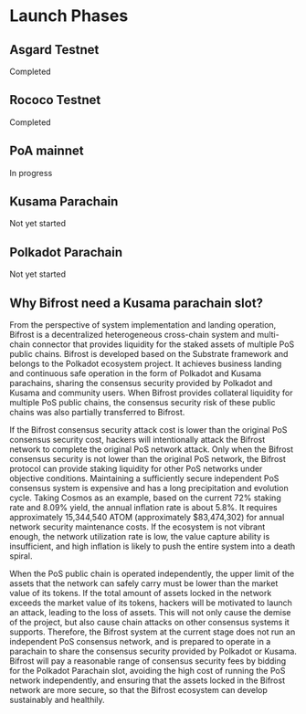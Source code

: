 # Launch Phases

## Asgard Testnet

Completed

## Rococo Testnet

Completed

## PoA mainnet

In progress

## Kusama Parachain

Not yet started

## Polkadot Parachain

Not yet started

## Why Bifrost need a Kusama parachain slot?

From the perspective of system implementation and landing operation, Bifrost is a decentralized heterogeneous cross-chain system and multi-chain connector that provides liquidity for the staked assets of multiple PoS public chains. Bifrost is developed based on the Substrate framework and belongs to the Polkadot ecosystem project. It achieves business landing and continuous safe operation in the form of Polkadot and Kusama parachains, sharing the consensus security provided by Polkadot and Kusama and community users. When Bifrost provides collateral liquidity for multiple PoS public chains, the consensus security risk of these public chains was also partially transferred to Bifrost.

If the Bifrost consensus security attack cost is lower than the original PoS consensus security cost, hackers will intentionally attack the Bifrost network to complete the original PoS network attack. Only when the Bifrost consensus security is not lower than the original PoS network, the Bifrost protocol can provide staking liquidity for other PoS networks under objective conditions. Maintaining a sufficiently secure independent PoS consensus system is expensive and has a long precipitation and evolution cycle. Taking Cosmos as an example, based on the current 72% staking rate and 8.09% yield, the annual inflation rate is about 5.8%. It requires approximately 15,344,540 ATOM \(approximately $83,474,302\) for annual network security maintenance costs. If the ecosystem is not vibrant enough, the network utilization rate is low, the value capture ability is insufficient, and high inflation is likely to push the entire system into a death spiral.

When the PoS public chain is operated independently, the upper limit of the assets that the network can safely carry must be lower than the market value of its tokens. If the total amount of assets locked in the network exceeds the market value of its tokens, hackers will be motivated to launch an attack, leading to the loss of assets. This will not only cause the demise of the project, but also cause chain attacks on other consensus systems it supports. Therefore, the Bifrost system at the current stage does not run an independent PoS consensus network, and is prepared to operate in a parachain to share the consensus security provided by Polkadot or Kusama. Bifrost will pay a reasonable range of consensus security fees by bidding for the Polkadot Parachain slot, avoiding the high cost of running the PoS network independently, and ensuring that the assets locked in the Bifrost network are more secure, so that the Bifrost ecosystem can develop sustainably and healthily.

